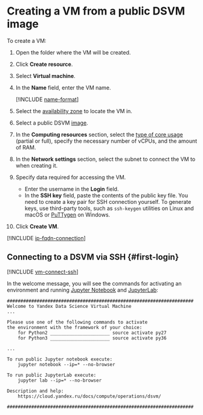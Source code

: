 # Creating a VM from a public DSVM image

To create a VM:

1. Open the folder where the VM will be created.
1. Click **Create resource**.
1. Select **Virtual machine**.
1. In the **Name** field, enter the VM name.

    [!INCLUDE [name-format](../../../_includes/name-format.md)]

1. Select the [availability zone](../../../overview/concepts/geo-scope.md) to locate the VM in.
1. Select a public DSVM [image](../images-with-pre-installed-software/get-list.md).
1. In the **Computing resources** section, select the [type of core usage](../../concepts/vm-types.md) (partial or full), specify the necessary number of vCPUs, and the amount of RAM.
1. In the **Network settings** section, select the subnet to connect the VM to when creating it.
1. Specify data required for accessing the VM.
    - Enter the username in the **Login** field.
    - In the **SSH key** field, paste the contents of the public key file. You need to create a key pair for SSH connection yourself. To generate keys, use third-party tools, such as `ssh-keygen` utilities on Linux and macOS or [PuTTygen](https://www.chiark.greenend.org.uk/~sgtatham/putty/latest.html) on Windows.
1. Click **Create VM**.

[!INCLUDE [ip-fqdn-connection](../../../_includes/ip-fqdn-connection.md)]

## Connecting to a DSVM via SSH {#first-login}

[!INCLUDE [vm-connect-ssh](../../../_includes/vm-connect-ssh.md)]

In the welcome message, you will see the commands for activating an environment and running [Jupyter Notebook](http://jupyter.org/index.html) and [JupyterLab](https://jupyterlab.readthedocs.io/en/stable/):

```
#####################################################################
Welcome to Yandex Data Science Virtual Machine
...

Please use one of the following commands to activate
the environment with the framework of your choice:
    for Python2 ______________________ source activate py27
    for Python3 ______________________ source activate py36

...

To run public Jupyter notebook execute:
    jupyter notebook --ip=* --no-browser

To run public JupyterLab execute:
    jupyter lab --ip=* --no-browser

Description and help:
    https://cloud.yandex.ru/docs/compute/operations/dsvm/

#####################################################################
```
